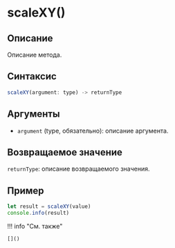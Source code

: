 # scaleXY()

## Описание
Описание метода.

## Синтаксис
```javascript
scaleXY(argument: type) -> returnType
```

## Аргументы
- `argument` (type, обязательно): описание аргумента.

## Возвращаемое значение
`returnType`: описание возвращаемого значения.

## Пример
```javascript linenums="1"
let result = scaleXY(value)
console.info(result)
```

!!! info "См. также"

    []()

